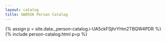 ```yaml
---
layout: catalog
title: SWERIK Person Catalog
---
```

{% assign p = site.data._person-catalog.i-UA5ckFSjhrYHm2TBQW4PDR %}
{% include person-catalog.html p=p %}

